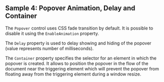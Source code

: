 ## Sample 4: Popover Animation, Delay and Container

The `Popover` control uses CSS fade transition by default. It is possible to disable it using the `EnableAnimation` property.

The `Delay` property is used to delay showing and hiding of the popover (value represents number of milliseconds).

The `Container` property specifies the selector for an element in which the popover is created. It allows to position the popover in the flow of the document 
near the triggering element which will prevent the popover from floating away from the triggering element during a window resize.
